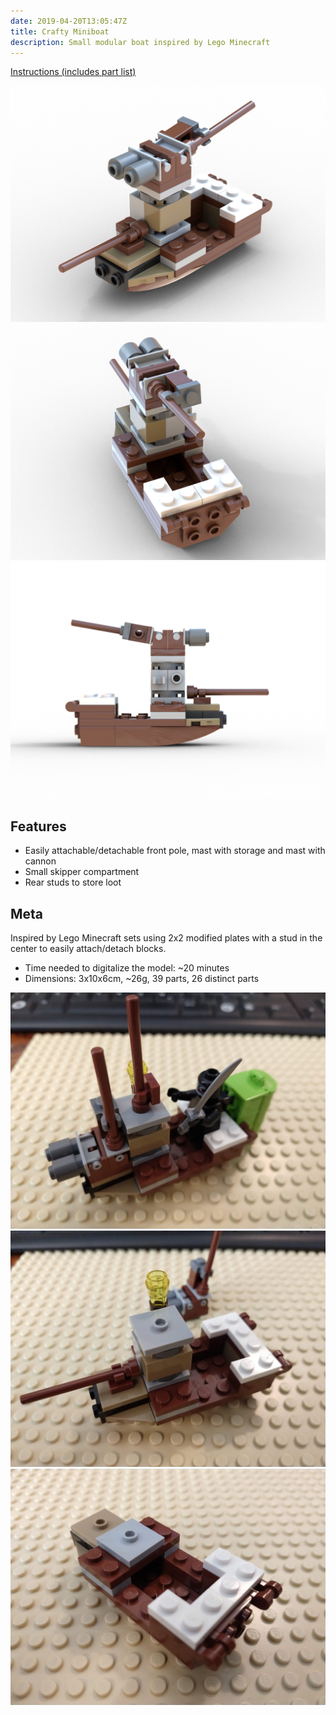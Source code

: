 ```yaml
---
date: 2019-04-20T13:05:47Z
title: Crafty Miniboat
description: Small modular boat inspired by Lego Minecraft
---
```


[Instructions (includes part list)](crafty-miniboat-instructions.pdf)

![Crafty Miniboat: diagonal front view](crafty_miniboat.png)
![Crafty Miniboat: diagonal rear view with skipper compartment](crafty_miniboat_rear.png)
![Crafty Miniboat: profile view from the right side](crafty_miniboat_profile.png)

## Features

* Easily attachable/detachable front pole, mast with storage and mast with cannon
* Small skipper compartment
* Rear studs to store loot

## Meta

Inspired by Lego Minecraft sets using 2x2 modified plates with a stud in the center to easily attach/detach blocks.

* Time needed to digitalize the model: ~20 minutes
* Dimensions: 3x10x6cm, ~26g, 39 parts, 26 distinct parts

![One way to fully assemble the real miniboat](real_crafty_fully_assembled_variation.jpg)
![View of the real model with only front pole and mast](real_crafty_partially_stacked.jpg)
![Rear view of the real model without any mast, showing skipper compartment](real_crafty_rear.jpg)
